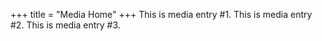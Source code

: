 +++
                    title = "Media Home"
                    +++
                    This is media entry #1.
                    This is media entry #2.
                    This is media entry #3. 
                    